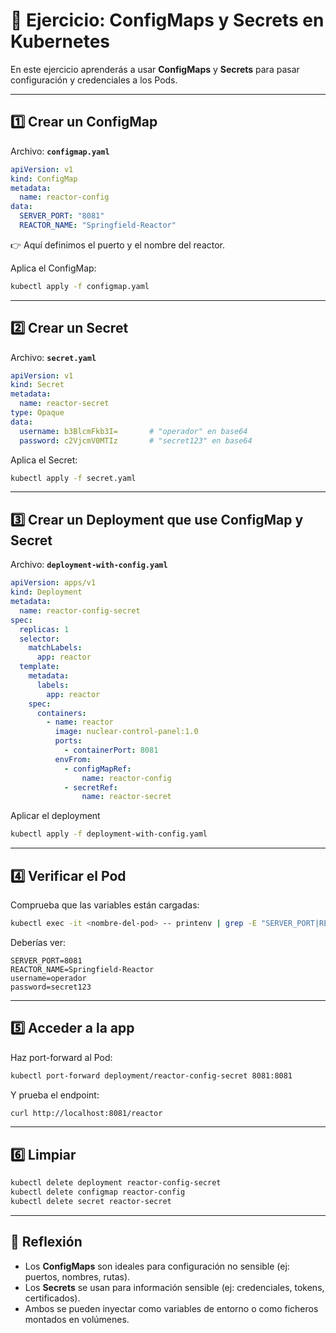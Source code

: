 # 🔑 Ejercicio: ConfigMaps y Secrets en Kubernetes

En este ejercicio aprenderás a usar **ConfigMaps** y **Secrets** para pasar configuración y credenciales a los Pods.

---

## 1️⃣ Crear un ConfigMap

Archivo: **`configmap.yaml`**

```yaml
apiVersion: v1
kind: ConfigMap
metadata:
  name: reactor-config
data:
  SERVER_PORT: "8081"
  REACTOR_NAME: "Springfield-Reactor"
```

👉 Aquí definimos el puerto y el nombre del reactor.

Aplica el ConfigMap:
```bash
kubectl apply -f configmap.yaml
```

---

## 2️⃣ Crear un Secret

Archivo: **`secret.yaml`**

```yaml
apiVersion: v1
kind: Secret
metadata:
  name: reactor-secret
type: Opaque
data:
  username: b3BlcmFkb3I=       # "operador" en base64
  password: c2VjcmV0MTIz       # "secret123" en base64
```

Aplica el Secret:
```bash
kubectl apply -f secret.yaml
```

---

## 3️⃣ Crear un Deployment que use ConfigMap y Secret

Archivo: **`deployment-with-config.yaml`**

```yaml
apiVersion: apps/v1
kind: Deployment
metadata:
  name: reactor-config-secret
spec:
  replicas: 1
  selector:
    matchLabels:
      app: reactor
  template:
    metadata:
      labels:
        app: reactor
    spec:
      containers:
        - name: reactor
          image: nuclear-control-panel:1.0
          ports:
            - containerPort: 8081
          envFrom:
            - configMapRef:
                name: reactor-config
            - secretRef:
                name: reactor-secret
```
Aplicar el deployment

```bash      
kubectl apply -f deployment-with-config.yaml
```
---

## 4️⃣ Verificar el Pod

Comprueba que las variables están cargadas:
```bash
kubectl exec -it <nombre-del-pod> -- printenv | grep -E "SERVER_PORT|REACTOR_NAME|username|password"
```

Deberías ver:
```
SERVER_PORT=8081
REACTOR_NAME=Springfield-Reactor
username=operador
password=secret123
```

---

## 5️⃣ Acceder a la app

Haz port-forward al Pod:
```bash
kubectl port-forward deployment/reactor-config-secret 8081:8081
```

Y prueba el endpoint:
```bash
curl http://localhost:8081/reactor
```

---

## 6️⃣ Limpiar

```bash
kubectl delete deployment reactor-config-secret
kubectl delete configmap reactor-config
kubectl delete secret reactor-secret
```

---

## 📝 Reflexión

- Los **ConfigMaps** son ideales para configuración no sensible (ej: puertos, nombres, rutas).  
- Los **Secrets** se usan para información sensible (ej: credenciales, tokens, certificados).  
- Ambos se pueden inyectar como variables de entorno o como ficheros montados en volúmenes.
